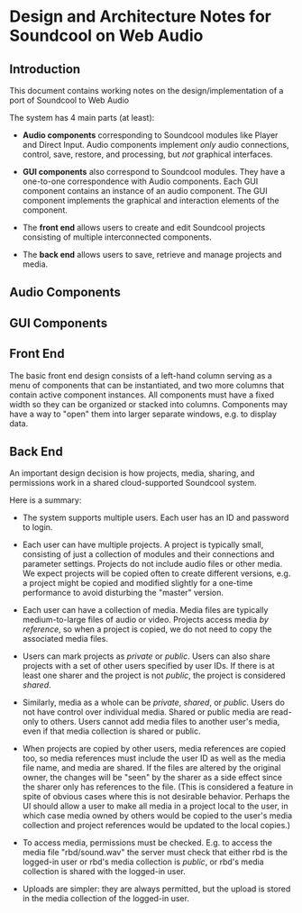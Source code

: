 # Design and Architecture Notes for Soundcool on Web Audio

## Introduction
This document contains working notes on the design/implementation of a port of Soundcool to Web Audio

The system has 4 main parts (at least):

- **Audio components** corresponding to Soundcool modules like Player and Direct Input. Audio components implement *only* audio connections, control, save, restore, and processing, but *not* graphical interfaces.

- **GUI components** also correspond to Soundcool modules. They have a one-to-one correspondence with Audio components. Each GUI component contains an instance of an audio component. The GUI component implements the graphical and interaction elements of the component.

- The **front end** allows users to create and edit Soundcool projects consisting of multiple interconnected components.

- The **back end** allows users to save, retrieve and manage projects and media.

## Audio Components

## GUI Components

## Front End
The basic front end design consists of a left-hand column serving as a menu of components that can be instantiated, and two more columns that contain active component instances. All components must have a fixed width so they can be organized or stacked into columns. Components may have a way to "open" them into larger separate windows, e.g. to display data.

## Back End
An important design decision is how projects, media, sharing, and permissions work in a shared cloud-supported Soundcool system.

Here is a summary:

- The system supports multiple users. Each user has an ID and password to login.

- Each user can have multiple projects. A project is typically small, consisting of just a collection of modules and their connections and parameter settings. Projects do not include audio files or other media. We expect projects will be copied often to create different versions, e.g. a project might be copied and modified slightly for a one-time performance to avoid disturbing the "master" version.

- Each user can have a collection of media. Media files are typically medium-to-large files of audio or video. Projects access media *by reference*, so when a project is copied, we do not need to copy the associated media files.

- Users can mark projects as *private* or *public*. Users can also share projects with a set of other users specified by user IDs. If there is at least one sharer and the project is not *public*, the project is considered *shared*.

- Similarly, media as a whole can be *private*, *shared*, or *public*. Users do not have control over individual media. Shared or public media are read-only to others. Users cannot add media files to another user's media, even if that media collection is shared or public.

- When projects are copied by other users, media references are copied too, so media references must include the user ID as well as the media file name, and media are shared. If the files are altered by the original owner, the changes will be "seen" by the sharer as a side effect since the sharer only has references to the file. (This is considered a feature in spite of obvious cases where this is not desirable behavior. Perhaps the UI should allow a user to make all media in a project local to the user, in which case media owned by others would be copied to the user's media collection and project references would be updated to the local copies.)

- To access media, permissions must be checked. E.g. to access the media file "rbd/sound.wav" the server must check that either rbd is the logged-in user or rbd's media collection is *public*, or rbd's media collection is shared with the logged-in user.

- Uploads are simpler: they are always permitted, but the upload is stored in the media collection of the logged-in user.




